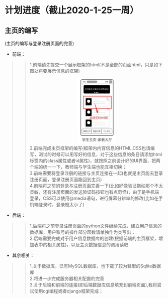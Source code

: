 计划进度（截止2020-1-25一周）
=========================
主页的编写
---------------------------------------------------------------------------
(主页的编写与登录注册页面的完善)

* 前端：<br>
>>1.前端请先提交一个展示框架的html(不是全部的页面html，只是如下图处将要展示信息的框架)<br>
>><div align=center><img src="https://github.com/Rubus-LF/teachsayimgs/raw/master/20-01-16/20-01-16-01.jpg" width="120"></div>
>>2.前端完成主页框架的编写(框架内内容信息的HTML,CSS也请编写，测试的时候可以用写好的信息，对于这些信息的条目请添加html标签内的class属性或者id属性)，就按照之前设计好的UI界面，把两个端的统一一下，教师端与学生端也能互相切换；<br>
>>3.前端需要将登录注册的链接与主页连接在一起(也就是主页能去登录注册页面，登录注册页面能回到主页)<br>
>>4.前端将之前的登录与注册页面完善一下(比如好像验证拖动那个不太灵敏，还有注册页面的发送验证码按钮也有点奇怪)，由于是手机端登录，CSS可以使用@media语句，进行屏幕分辨率的修改(比如在手机端登录时，登录框太小了)<br>
* 后端：<br>
>>1.后端将之前登录注册页面的python文件继续完成，建立用户信息的数据库，用户账号的操作部分函数请单独作为类写出；<br>
>>2.后端需要完成对于用户信息数据库的创建(根据前端的主页框架，增加表中的相关属性)，以及主页数据信息的调用读取<br>
* 其余相关：<br>
>>1.关于数据库，已有MySQL数据库，也下载了较为轻型的Sqlite数据库<br>
>>2.将进一步完成服务器相关配置的完善<br>
>>3.关于后端和前端的连接(即后端数据库信息填充到前端页面),我将尝试使用cgi编程或者django框架完成；<br>

